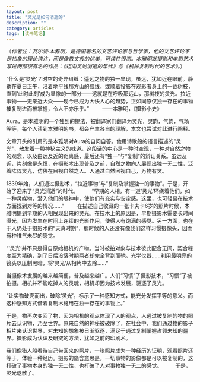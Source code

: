 ```yaml
---
layout: post
title: "灵光是如何消逝的"
description: ""
category: articles
tags: [读书笔记]
---
```



（*作者注：瓦尔特·本雅明，是德国著名的文艺评论家与哲学家，他的文艺评论不是抽象的理论浇注，而是像散文般的优美，可读性很高。本雅明就摄影和电影艺术写过两部很有名的作品：《迈向灵光消逝的年代》与《机械复制时代的艺术》。*）

“什么是‘灵光’？时空的奇异纠缠：遥远之物的独一显现，虽远，犹如近在眼前。静歇在夏日正午，沿着地平线那方山的弧线，或顺着投影在观影者身上的一截树枝，直到‘此时此刻’成为显像的一部分——这就是在呼吸那远山，那树枝的灵光。拉近事物——更亲近大众——现今已成为大快人心的趋势，正如同原仅独一存在的事物被复制进而被掌握，令人不亦乐乎。” 
　　 ——本雅明，《摄影小史》 

Aura，是本雅明的一个独到的提法，被翻译家们翻译为灵光，灵韵，气韵，气场等等，每个人读到本雅明的书，都会产生各自的理解，本文也尝试对此进行阐释。

文章开头的引用的是本雅明对Aura的自问自答。他用诗歌般的语言描述的"灵光"，散发着一股神秘主义的味道。这段话的中心是一种时空观，一种对自然之物的观念，以及由远及近的距离感，最后还有“独一”与“复制”的辩证关系。虽远及近，片刻像是永恒，在摄影术出现普及之前，自然之物向人展现出独一无二性，泛着阵阵灵光，仿佛在目视自然之人。人通过自然回视自己，万物有灵。

1839年始，人们通过摄影术，“拉近事物”与“复制及掌握独一的事物”。于是，开始了迎来了“灵光消逝”的时代。 
　　 
“早期的人相，有一道‘灵光’环绕着他们，如一种灵媒物，潜入他们的眼神中，使他们有充实与安定感。这里，也可轻易在技术方面找到对等的情况……”
　　
在描述自己收藏的一张卡夫卡6岁的照片时候，本雅明提到早期的人相展现出来的灵光。在技术上的原因是，早期摄影术需要长时间曝光，因为发生在时间上连续的光影作用，使得人有饱满的感觉。另一方面，也在于人仍处于摄影术的“天真时期”，那时候的人还没有像我们这样习惯摄像头，因而有种稚气未尽的感觉。 

“‘灵光’并不只是得自原始相机的产物。当时被拍对象与技术彼此配合无间，契合程度至为精确，到了日后没落时期两者却完全背到而弛。光学仪器……利用最明亮的镜头以压制黑暗，将‘灵光’从相片中去除……”

当摄像术发展的越来越简便，普及越来越广。人们“习惯”了摄影技术，“习惯”了被拍摄。相机并不能吃掉人的灵魂，相机却因为技术发展，驱逐了灵光。

“让实物破壳而出，破除‘灵光’，标示了一种感知方式，能充分发挥平等的意义。而这种感知方式借着复制术施用在独一存在的事物上。” 

于是，物再次变回了物，因为相机的观点体现了人的观点，人通过被复制的物的照片去认识物，乃至世界。原来自然的神秘被破除了，在社会中，我们通过物的影子相片来认识世界，对未知的想象被日渐驱逐，满足于通过复制掌握占领未知的疆界。摄影成为认识及研究的方法，犹如之前的印刷术。

我们像猎人般看待自己带回来的照片，一张照片成为一种经历的证明，观看照片还等于，体验一种经历。摄影的隐含意思是，一切事物的影像都是可以被复制的，这打破了事物本身的独一无二性，也打破了人对事物独一无二的感觉。 
　　 
于是，灵光退散了。
